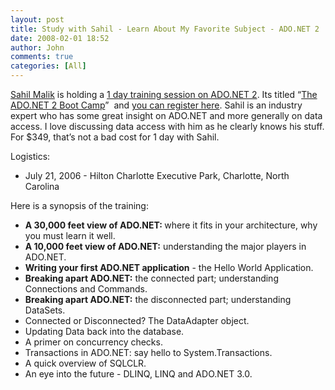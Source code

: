 ```yaml
---
layout: post
title: Study with Sahil - Learn About My Favorite Subject - ADO.NET 2
date: 2008-02-01 18:52
author: John
comments: true
categories: [All]
---
```

<p><a href="http://blah.winsmarts.com/">Sahil Malik</a> is holding a <a href="http://blah.winsmarts.com/2006/06/06/announcing-the-adonet-20-boot-camp.aspx">1 day training session on ADO.NET 2</a>. Its titled &ldquo;<a href="http://blah.winsmarts.com/2006/06/06/announcing-the-adonet-20-boot-camp.aspx">The ADO.NET 2 Boot Camp</a>&rdquo;&nbsp; and <a href="https://www.itenlightenment.com/adodotnet072106.php">you can register here</a>.&nbsp;Sahil is an industry expert who has some great insight on ADO.NET and more generally on data access. I love discussing data access&nbsp;with him as he clearly knows his stuff. For $349, that&rsquo;s not a bad cost for 1 day with Sahil. </p> <p>Logistics: </p> <ul> <li>July 21, 2006 - Hilton Charlotte Executive Park, Charlotte, North Carolina</li></ul> <p>Here is a synopsis of the training:</p> <ul> <li><b>A 30,000 feet view of ADO.NET: </b>where it fits in your architecture, why you must learn it well. <li><b>A 10,000 feet view of ADO.NET:</b> understanding the major players in ADO.NET. <li><b>Writing your first ADO.NET application</b> - the Hello World Application. <li><b>Breaking apart ADO.NET:</b> the connected part; understanding Connections and Commands. <li><b>Breaking apart ADO.NET:</b> the disconnected part; understanding DataSets. <li>Connected or Disconnected? The DataAdapter object. <li>Updating Data back into the database. <li>A primer on concurrency checks. <li>Transactions in ADO.NET: say hello to System.Transactions. <li>A quick overview of SQLCLR. <li>An eye into the future - DLINQ, LINQ and ADO.NET 3.0. </li></ul> <p>&nbsp;</p>

